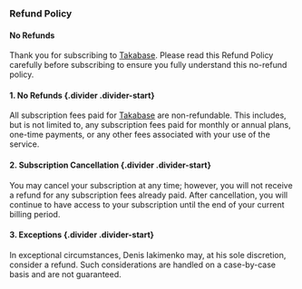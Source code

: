 ### Refund Policy

#### No Refunds

Thank you for subscribing to [Takabase](https://takabase.com). Please read this Refund Policy carefully before subscribing to ensure you fully understand this no-refund policy.

#### 1. No Refunds {.divider .divider-start}

All subscription fees paid for [Takabase](https://takabase.com) are non-refundable. This includes, but is not limited to, any subscription fees paid for monthly or annual plans, one-time payments, or any other fees associated with your use of the service.

#### 2. Subscription Cancellation {.divider .divider-start}

You may cancel your subscription at any time; however, you will not receive a refund for any subscription fees already paid. After cancellation, you will continue to have access to your subscription until the end of your current billing period.

#### 3. Exceptions {.divider .divider-start}

In exceptional circumstances, Denis Iakimenko may, at his sole discretion, consider a refund. Such considerations are handled on a case-by-case basis and are not guaranteed.
